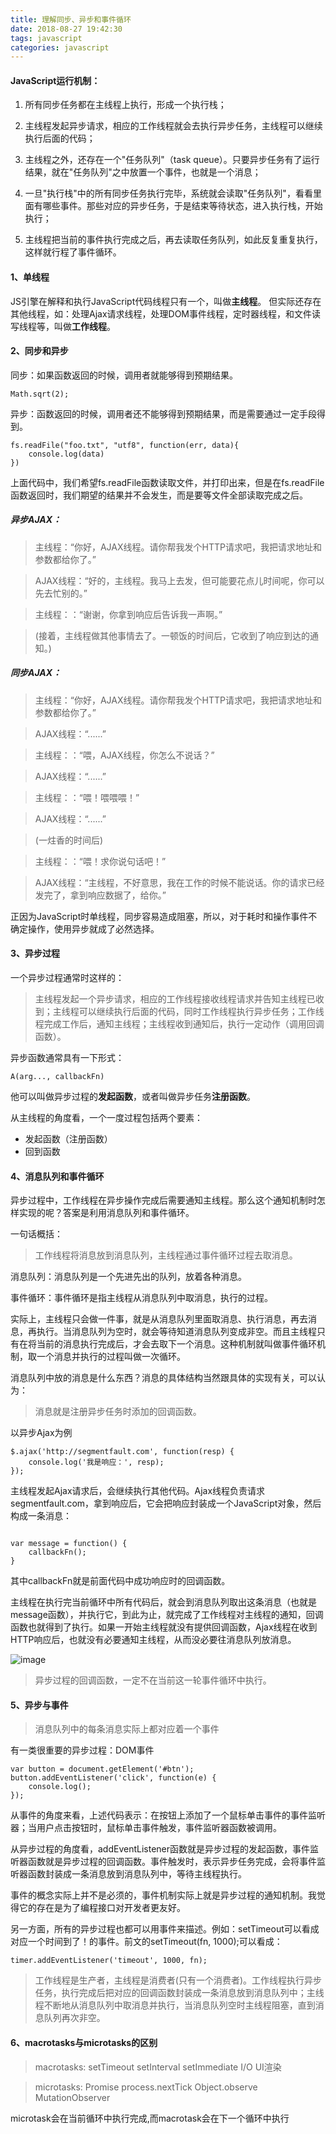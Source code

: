 ```yaml
---
title: 理解同步、异步和事件循环
date: 2018-08-27 19:42:30
tags: javascript
categories: javascript
---
```


#### JavaScript运行机制：

1. 所有同步任务都在主线程上执行，形成一个执行栈；

2. 主线程发起异步请求，相应的工作线程就会去执行异步任务，主线程可以继续执行后面的代码；

3. 主线程之外，还存在一个"任务队列"（task queue）。只要异步任务有了运行结果，就在"任务队列"之中放置一个事件，也就是一个消息；

4. 一旦"执行栈"中的所有同步任务执行完毕，系统就会读取"任务队列"，看看里面有哪些事件。那些对应的异步任务，于是结束等待状态，进入执行栈，开始执行；

5. 主线程把当前的事件执行完成之后，再去读取任务队列，如此反复重复执行，这样就行程了事件循环。

#### 1、单线程

JS引擎在解释和执行JavaScript代码线程只有一个，叫做**主线程**。
但实际还存在其他线程，如：处理Ajax请求线程，处理DOM事件线程，定时器线程，和文件读写线程等，叫做**工作线程**。

#### 2、同步和异步

同步：如果函数返回的时候，调用者就能够得到预期结果。

```
Math.sqrt(2);
```

异步：函数返回的时候，调用者还不能够得到预期结果，而是需要通过一定手段得到。

```
fs.readFile("foo.txt", "utf8", function(err, data){
    console.log(data)
})
```

上面代码中，我们希望fs.readFile函数读取文件，并打印出来，但是在fs.readFile函数返回时，我们期望的结果并不会发生，而是要等文件全部读取完成之后。

##### 异步AJAX：

> 主线程：“你好，AJAX线程。请你帮我发个HTTP请求吧，我把请求地址和参数都给你了。”

> AJAX线程：“好的，主线程。我马上去发，但可能要花点儿时间呢，你可以先去忙别的。”

> 主线程：：“谢谢，你拿到响应后告诉我一声啊。”

> (接着，主线程做其他事情去了。一顿饭的时间后，它收到了响应到达的通知。)

##### 同步AJAX：

> 主线程：“你好，AJAX线程。请你帮我发个HTTP请求吧，我把请求地址和参数都给你了。”

> AJAX线程：“......”

> 主线程：：“喂，AJAX线程，你怎么不说话？”

> AJAX线程：“......”

> 主线程：：“喂！喂喂喂！”

> AJAX线程：“......”

> (一炷香的时间后)

> 主线程：：“喂！求你说句话吧！”

> AJAX线程：“主线程，不好意思，我在工作的时候不能说话。你的请求已经发完了，拿到响应数据了，给你。”

正因为JavaScript时单线程，同步容易造成阻塞，所以，对于耗时和操作事件不确定操作，使用异步就成了必然选择。

#### 3、异步过程

一个异步过程通常时这样的：
> 主线程发起一个异步请求，相应的工作线程接收线程请求并告知主线程已收到；主线程可以继续执行后面的代码，同时工作线程执行异步任务；工作线程完成工作后，通知主线程；主线程收到通知后，执行一定动作（调用回调函数）。

异步函数通常具有一下形式：

```
A(arg..., callbackFn)
```

他可以叫做异步过程的**发起函数**，或者叫做异步任务**注册函数**。

从主线程的角度看，一个一度过程包括两个要素：

- 发起函数（注册函数）
- 回到函数

#### 4、消息队列和事件循环

异步过程中，工作线程在异步操作完成后需要通知主线程。那么这个通知机制时怎样实现的呢？答案是利用消息队列和事件循环。

一句话概括：
> 工作线程将消息放到消息队列，主线程通过事件循环过程去取消息。

消息队列：消息队列是一个先进先出的队列，放着各种消息。

事件循环：事件循环是指主线程从消息队列中取消息，执行的过程。

实际上，主线程只会做一件事，就是从消息队列里面取消息、执行消息，再去消息，再执行。当消息队列为空时，就会等待知道消息队列变成非空。而且主线程只有在将当前的消息执行完成后，才会去取下一个消息。这种机制就叫做事件循环机制，取一个消息并执行的过程叫做一次循环。

消息队列中放的消息是什么东西？消息的具体结构当然跟具体的实现有关，可以认为：

> 消息就是注册异步任务时添加的回调函数。

以异步Ajax为例

```
$.ajax('http://segmentfault.com', function(resp) {
    console.log('我是响应：', resp);
});
```

主线程发起Ajax请求后，会继续执行其他代码。Ajax线程负责请求 segmentfault.com，拿到响应后，它会把响应封装成一个JavaScript对象，然后构成一条消息：


```

var message = function() {
    callbackFn();
}
```

其中callbackFn就是前面代码中成功响应时的回调函数。

主线程在执行完当前循环中所有代码后，就会到消息队列取出这条消息（也就是message函数），并执行它，到此为止，就完成了工作线程对主线程的通知，回调函数也就得到了执行。如果一开始主线程就没有提供回调函数，Ajax线程在收到HTTP响应后，也就没有必要通知主线程，从而没必要往消息队列放消息。

![image](http://note.youdao.com/yws/public/resource/b9cdada69234d36736d09235b516171c/xmlnote/FBB858B7FBC6407E8BF18719DEFC008C/6006)

> 异步过程的回调函数，一定不在当前这一轮事件循环中执行。

#### 5、异步与事件

> 消息队列中的每条消息实际上都对应着一个事件

有一类很重要的异步过程：DOM事件


```
var button = document.getElement('#btn');
button.addEventListener('click', function(e) {
    console.log();
});
```
从事件的角度来看，上述代码表示：在按钮上添加了一个鼠标单击事件的事件监听器；当用户点击按钮时，鼠标单击事件触发，事件监听器函数被调用。

从异步过程的角度看，addEventListener函数就是异步过程的发起函数，事件监听器函数就是异步过程的回调函数。事件触发时，表示异步任务完成，会将事件监听器函数封装成一条消息放到消息队列中，等待主线程执行。

事件的概念实际上并不是必须的，事件机制实际上就是异步过程的通知机制。我觉得它的存在是为了编程接口对开发者更友好。

另一方面，所有的异步过程也都可以用事件来描述。例如：setTimeout可以看成对应一个时间到了！的事件。前文的setTimeout(fn, 1000);可以看成：


```
timer.addEventListener('timeout', 1000, fn);
```

> 工作线程是生产者，主线程是消费者(只有一个消费者)。工作线程执行异步任务，执行完成后把对应的回调函数封装成一条消息放到消息队列中；主线程不断地从消息队列中取消息并执行，当消息队列空时主线程阻塞，直到消息队列再次非空。

#### 6、macrotasks与microtasks的区别

> macrotasks: setTimeout setInterval setImmediate I/O UI渲染

> microtasks: Promise process.nextTick Object.observe MutationObserver

microtask会在当前循环中执行完成,而macrotask会在下一个循环中执行
